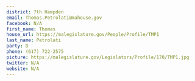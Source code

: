 ```yaml
---
district: 7th Hampden
email: Thomas.Petrolati@mahouse.gov
facebook: N/A
first_name: Thomas
house_url: https://malegislature.gov/People/Profile/TMP1
last_name: Petrolati
party: D
phone: (617) 722-2575
picture: https://malegislature.gov/Legislators/Profile/170/TMP1.jpg
twitter: N/A
website: N/A
---
```

